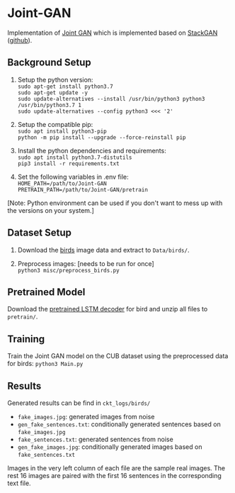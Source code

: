# Joint-GAN

Implementation of [Joint GAN](https://arxiv.org/abs/1806.02978) which is implemented based on [StackGAN](https://arxiv.org/abs/1612.03242) ([github](https://github.com/hanzhanggit/StackGAN)).


## Background Setup

1. Setup the python version: <br>
`sudo apt-get install python3.7` <br>
`sudo apt-get update -y` <br>
`sudo update-alternatives --install /usr/bin/python3 python3 /usr/bin/python3.7 1` <br>
`sudo update-alternatives --config python3 <<< '2'` 

2. Setup the compatible pip: <br>
`sudo apt install python3-pip` <br>
`python -m pip install --upgrade --force-reinstall pip` 


3. Install the python dependencies and requirements: <br>
`sudo apt install python3.7-distutils` <br>
`pip3 install -r requirements.txt`

4. Set the following variables in .env file: <br>
`HOME_PATH=/path/to/Joint-GAN` <br>
`PRETRAIN_PATH=/path/to/Joint-GAN/pretrain`

[Note: Python environment can be used if you don't want to mess up with the versions on your system.]


## Dataset Setup

1. Download the [birds](https://drive.google.com/file/d/1eyBpuwjKUhTUtkPPyadDbEuVugRKwbGI/view?usp=sharing) image data and extract to `Data/birds/`.

2. Preprocess images: [needs to be run for once] <br>
`python3 misc/preprocess_birds.py`


## Pretrained Model

Download the [pretrained LSTM decoder](https://drive.google.com/file/d/1v5kAw9BeCL45SxVgtZGbRt1gge5q-860/view?usp=sharing)  for bird and unzip all files to `pretrain/`.


## Training

Train the Joint GAN model on the CUB dataset using the preprocessed data for birds: `python3 Main.py`


## Results

Generated results can be find in `ckt_logs/birds/`
- `fake_images.jpg`: generated images from noise
- `gen_fake_sentences.txt`: conditionally generated sentences based on `fake_images.jpg`
- `fake_sentences.txt`: generated sentences from noise
- `gen_fake_images.jpg`: conditionally generated images based on `fake_sentences.txt`

Images in the very left column of each file are the sample real images. The rest 16 images are paired with the first 16 sentences in the corresponding text file. 
